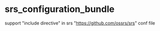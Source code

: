 # srs_configuration_bundle
support "include directive" in srs "https://github.com/ossrs/srs" conf file
